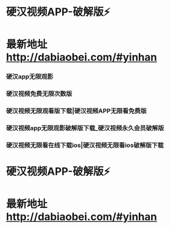 # 硬汉视频APP-破解版⚡
# 最新地址 http://dabiaobei.com/#yinhan

### 硬汉app无限观影
### 硬汉视频免费无限次数版
### 硬汉视频无限观看版下载|硬汉视频APP无限看免费版
### 硬汉视频app无限观影破解版下载_硬汉视频永久会员破解版
### 硬汉视频无限看在线下载ios|硬汉视频无限看ios破解版下载

# 硬汉视频APP-破解版⚡
# 最新地址 http://dabiaobei.com/#yinhan
